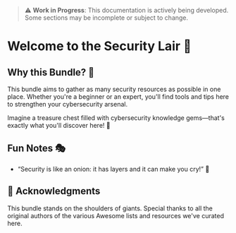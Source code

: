 > ⚠️ **Work in Progress**: This documentation is actively being developed. Some sections may be incomplete or subject to change.


# Welcome to the Security Lair 👻

## Why this Bundle? 🤔

This bundle aims to gather as many security resources as possible in one place. Whether you're a beginner or an expert, you'll find tools and tips here to strengthen your cybersecurity arsenal.

Imagine a treasure chest filled with cybersecurity knowledge gems—that's exactly what you'll discover here! 💎


## Fun Notes 🎭

- “Security is like an onion: it has layers and it can make you cry!” 🧅


## 🙏 Acknowledgments

This bundle stands on the shoulders of giants. Special thanks to all the original authors of the various Awesome lists and resources we've curated here. 
